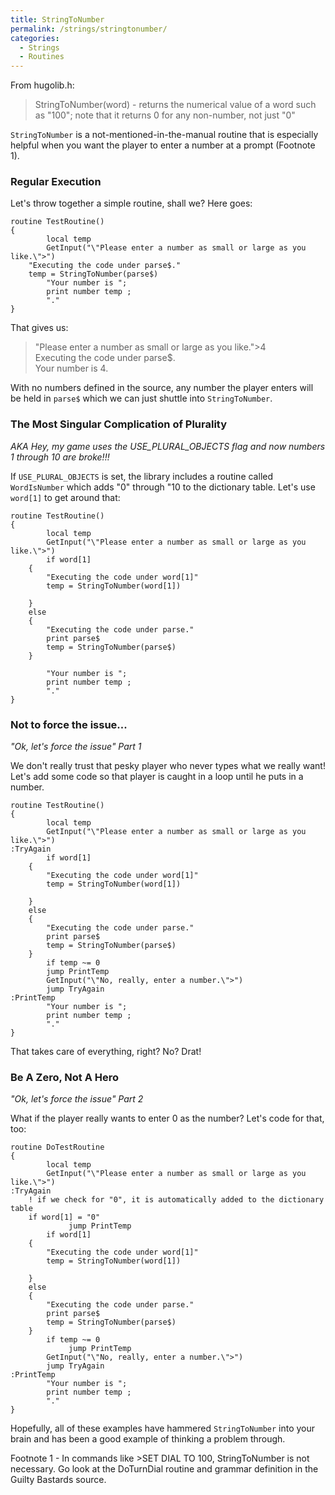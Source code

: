 ```yaml
---
title: StringToNumber
permalink: /strings/stringtonumber/
categories: 
  - Strings
  - Routines
---
```


From hugolib.h:

>StringToNumber(word) - returns the numerical value of a word such as "100";
>note that it returns 0 for any non-number, not just "0"

`StringToNumber` is a not-mentioned-in-the-manual routine that is
especially helpful when you want the player to enter a number at a
prompt (Footnote 1).

### Regular Execution

Let's throw together a simple routine, shall we? Here goes:

    routine TestRoutine()
    {
            local temp
            GetInput("\"Please enter a number as small or large as you like.\">")
        "Executing the code under parse$."
        temp = StringToNumber(parse$)
            "Your number is ";
            print number temp ;
            "."
    }

That gives us:

>"Please enter a number as small or large as you like."&gt;4  
>Executing the code under parse$.  
>Your number is 4.

With no numbers defined in the source, any number the player enters will
be held in `parse$` which we can just shuttle into `StringToNumber`.

### The Most Singular Complication of Plurality

*AKA Hey, my game uses the USE_PLURAL_OBJECTS flag and now numbers 1 through 10 are broke!!!*

If `USE_PLURAL_OBJECTS` is set, the library includes a routine called
`WordIsNumber` which adds "0" through "10 to the dictionary table. Let's
use `word[1]` to get around that:

    routine TestRoutine()
    {
            local temp
            GetInput("\"Please enter a number as small or large as you like.\">")
            if word[1]
        {
            "Executing the code under word[1]"
            temp = StringToNumber(word[1])

        }
        else
        {
            "Executing the code under parse."
            print parse$
            temp = StringToNumber(parse$)
        }

            "Your number is ";
            print number temp ;
            "."
    }

### Not to force the issue...

*"Ok, let's force the issue" Part 1*

We don't really trust that pesky player who never types what we really
want! Let's add some code so that player is caught in a loop until he
puts in a number.

    routine TestRoutine()
    {
            local temp
            GetInput("\"Please enter a number as small or large as you like.\">")
    :TryAgain
            if word[1]
        {
            "Executing the code under word[1]"
            temp = StringToNumber(word[1])

        }
        else
        {
            "Executing the code under parse."
            print parse$
            temp = StringToNumber(parse$)
        }
            if temp ~= 0
            jump PrintTemp
            GetInput("\"No, really, enter a number.\">")
            jump TryAgain
    :PrintTemp
            "Your number is ";
            print number temp ;
            "."
    }

That takes care of everything, right? No? Drat!

### Be A Zero, Not A Hero

*"Ok, let's force the issue" Part 2*

What if the player really wants to enter 0 as the number? Let's code for
that, too:

    routine DoTestRoutine
    {
            local temp
            GetInput("\"Please enter a number as small or large as you like.\">")
    :TryAgain
        ! if we check for "0", it is automatically added to the dictionary table
        if word[1] = "0"
                 jump PrintTemp
            if word[1]
        {
            "Executing the code under word[1]"
            temp = StringToNumber(word[1])

        }
        else
        {
            "Executing the code under parse."
            print parse$
            temp = StringToNumber(parse$)
        }
            if temp ~= 0
                 jump PrintTemp
            GetInput("\"No, really, enter a number.\">")
            jump TryAgain
    :PrintTemp
            "Your number is ";
            print number temp ;
            "."
    }

Hopefully, all of these examples have hammered `StringToNumber` into
your brain and has been a good example of thinking a problem through.

Footnote 1 - In commands like &gt;SET DIAL TO 100, StringToNumber is not
necessary. Go look at the DoTurnDial routine and grammar definition in
the Guilty Bastards source.
